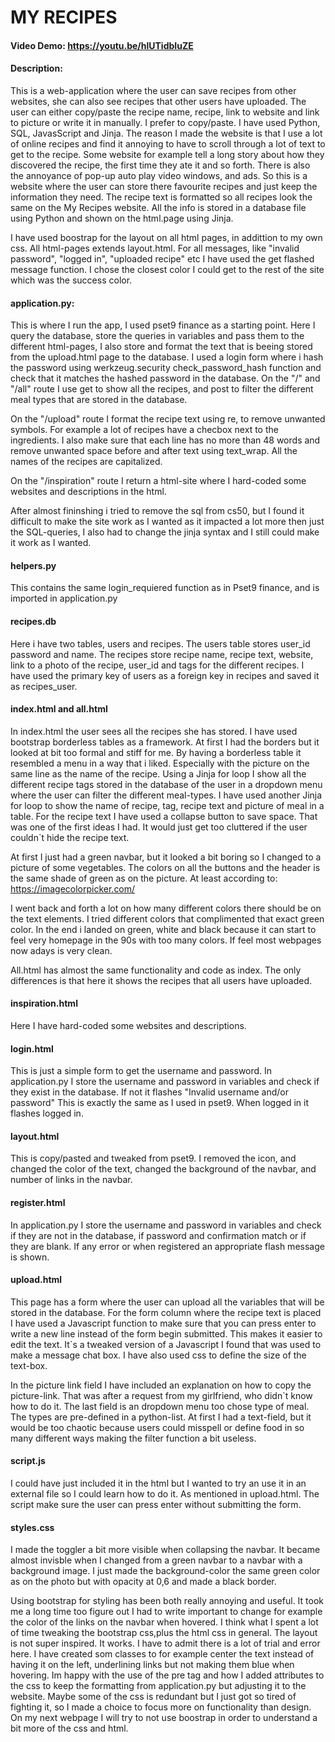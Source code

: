 # MY RECIPES

#### Video Demo:  <https://youtu.be/hlUTidbIuZE>

#### Description:
This is a web-application where the user can save recipes from other websites, she can also see recipes that other users have uploaded.
The user can either copy/paste the recipe name, recipe, link to website and link to picture or write it in manually. I prefer to copy/paste.
I have used Python, SQL, JavasScript and Jinja.
The reason I made the website is that I use a lot of online recipes and find it annoying to have to scroll through a lot of text to get to the recipe.
Some website for example tell a long story about how they discovered the recipe, the first time they ate it and so forth.
There is also the annoyance of pop-up auto play video windows, and ads.
So this is a website where the user can store there favourite recipes and just keep the information they need.
The recipe text is formatted so all recipes look the same on the My Recipes website.
All the info is stored in a database file using Python and shown on the html.page using Jinja.

I have used boostrap for the layout on all html pages, in addittion to my own css.
All html-pages extends layout.html.
For all messages, like "invalid password", "logged in", "uploaded recipe" etc I have used the get flashed message function.
I chose the closest color I could get to the rest of the site which was the success color.

#### application.py:
This is where I run the app, I used pset9 finance as a starting point.
Here I query the database, store the queries in variables and pass them to the different html-pages,
I also store and format the text that is beeing stored from the upload.html page to the database.
I used a login form where i hash the password using werkzeug.security check_password_hash function and check that it matches the hashed password in the database.
On the "/" and "/all" route I use get to show all the recipes, and post to filter the different meal types that are stored in the database.

On the "/upload" route I format the recipe text using re, to remove unwanted symbols. For example a lot of recipes have a checbox next to the ingredients.
I also make sure that each line has no more than 48 words and remove unwanted space before and after text using text_wrap.
All the names of the recipes are capitalized.

On the "/inspiration" route I return a html-site where I hard-coded some websites and descriptions in the html.

After almost fininshing i tried to remove the sql from cs50, but I found it difficult to make the site work as
I wanted as it impacted a lot more then just the SQL-queries, I also had to change the jinja syntax and I still could make it work as I wanted.
#### helpers.py
This contains the same login_requiered function as in Pset9 finance, and is imported in application.py

#### recipes.db

Here i have two tables, users and recipes. The users table stores user_id password and name.
The recipes store recipe name, recipe text, website, link to a photo of the recipe, user_id and tags for the different recipes.
I have used the primary key of users as a foreign key in recipes and saved it as recipes_user.

#### index.html and all.html

In index.html the user sees all the recipes she has stored.
I have used bootstrap borderless tables as a framework. At first I had the borders but it looked at bit too formal and stiff for me.
By having a borderless table it resembled a menu in a way that i liked. Especially with the picture on the same line as the name of the recipe.
Using a Jinja for loop I show all the different recipe tags stored in the database of the user in a dropdown menu where the user can filter the different meal-types.
I have used another Jinja for loop to show the name of recipe, tag, recipe text and picture of meal in a table.
For the recipe text I have used a collapse button to save space. That was one of the first ideas I had.
It would just get too cluttered if the user couldn`t hide the recipe text.

At first I just had a green navbar, but it looked a bit boring so I changed to a picture of some vegetables.
The colors on all the buttons and the header is the same shade of green as on the picture. At least according to: https://imagecolorpicker.com/

I went back and forth a lot on how many different colors there should be on the text elements. I tried different colors that complimented
that exact green color. In the end i landed on green, white and black because it can start to feel very homepage in the 90s with too many colors.
If feel most webpages now adays is very clean.

All.html has almost the same functionality and code as index. The only differences is that here it shows the recipes that all users have uploaded.

#### inspiration.html

Here I have hard-coded some websites and descriptions.

#### login.html

This is just a simple form to get the username and password.
In application.py I store the username and password in variables and check if they exist in the database.
If not it flashes "Invalid username and/or password"
This is exactly the same as I used in pset9.
When logged in it flashes logged in.

#### layout.html
This is copy/pasted and tweaked from pset9. I removed the icon, and changed the color of the text, changed the background of the navbar,
and number of links in the navbar.


#### register.html
In application.py I store the username and password in variables and check if they are not in the database,
if password and confirmation match or if they are blank.
If any error or when registered an appropriate flash message is shown.

#### upload.html
This page has a form where the user can upload all the variables that will be stored in the database.
For the form column where the recipe text is placed I have used a Javascript function to make sure that you can press enter to write a new line instead of the form begin submitted.
This makes it easier to edit the text. It`s a tweaked version of a Javascript I found that was used to make a message chat box.
I have also used css to define the size of the text-box.

In the picture link field I have included an explanation on how to copy the picture-link.
That was after a request from my girlfriend, who didn`t know how to do it.
The last field is an dropdown menu too chose type of meal.
The types are pre-defined in a python-list.
At first I had a text-field, but it would be too chaotic because users could misspell or define food in so many different ways making the filter function a bit useless.

#### script.js

I could have just included it in the html but I wanted to try an use it in an external file so I could learn how to do it.
As mentioned in upload.html. The script make sure the user can press enter without submitting the form.

#### styles.css

I made the toggler a bit more visible when collapsing the navbar.
It became almost invisble when I changed from a green navbar to a navbar with a background image.
I just made the background-color the same green color as on the photo but with opacity at 0,6 and made a black border.

Using bootstrap for styling has been both really annoying and useful. It took me a long time too figure out I had to write important to change for example
the color of the links on the navbar when hovered. I think what I spent a lot of time tweaking the bootstrap css,plus the html css in general.
The layout is not super inspired. It works. I have to admit there is a lot of trial and error here.
I have created som classes to for example center the text instead of having it on the left,
underlining links but not making them blue when hovering.
Im happy with the use of the pre tag and how I added attributes to the css to keep the formatting from application.py but adjusting it to the website.
Maybe some of the css is redundant but I just got so tired of fighting it, so I made a choice to focus more on functionality than design.
On my next webpage I will try to not use boostrap in order to understand a bit more of the css and html.


